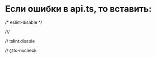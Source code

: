 # Если ошибки в api.ts, то вставить:
/* eslint-disable */

/// <reference path="./custom.d.ts" />

// tslint:disable

// @ts-nocheck
